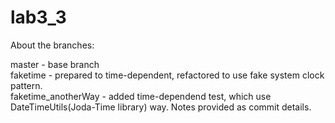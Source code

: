 # lab3_3

About the branches:<br/>

master - base branch<br/>
faketime - prepared to time-dependent, refactored to use fake system clock pattern.<br/>
faketime_anotherWay - added time-dependend test, which use DateTimeUtils(Joda-Time library) way. Notes provided as commit details.
